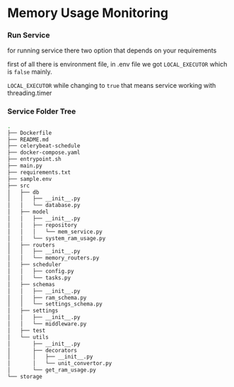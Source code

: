 # Memory Usage Monitoring

### Run Service

for running service there two option that depends on your requirements

first of all there is environment file, in .env file we got `LOCAL_EXECUTOR` which is `false` mainly.

`LOCAL_EXECUTOR` while changing to `true` that means service working with threading.timer







### Service Folder Tree

```bash
.
├── Dockerfile
├── README.md
├── celerybeat-schedule
├── docker-compose.yaml
├── entrypoint.sh
├── main.py
├── requirements.txt
├── sample.env
├── src
│   ├── db
│   │   ├── __init__.py
│   │   └── database.py
│   ├── model
│   │   ├── __init__.py
│   │   ├── repository
│   │   │   └── mem_service.py
│   │   └── system_ram_usage.py
│   ├── routers
│   │   ├── __init__.py
│   │   └── memory_routers.py
│   ├── scheduler
│   │   ├── config.py
│   │   └── tasks.py
│   ├── schemas
│   │   ├── __init__.py
│   │   ├── ram_schema.py
│   │   └── settings_schema.py
│   ├── settings
│   │   ├── __init__.py
│   │   └── middleware.py
│   ├── test
│   └── utils
│       ├── __init__.py
│       ├── decorators
│       │   ├── __init__.py
│       │   └── unit_convertor.py
│       └── get_ram_usage.py
└── storage
```

